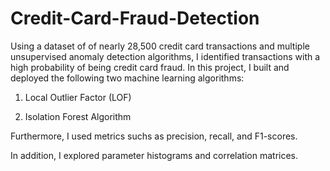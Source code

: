 # Credit-Card-Fraud-Detection
Using a dataset of of nearly 28,500 credit card transactions and multiple unsupervised anomaly detection algorithms, I identified transactions with a high probability of being credit card fraud. In this project, I built and deployed the following two machine learning algorithms:

1. Local Outlier Factor (LOF)

2. Isolation Forest Algorithm


Furthermore, I used metrics suchs as precision, recall, and F1-scores.

In addition, I explored parameter histograms and correlation matrices.
